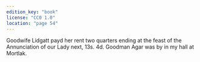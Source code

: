 ```yaml
---
edition_key: "book"
license: "CC0 1.0"
location: "page 54"
---
```

Goodwife Lidgatt payd her rent two quarters ending at the feast of the
Annunciation of our Lady next, 13s. 4d. Goodman Agar was
by in my hall at Mortlak.
